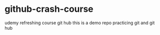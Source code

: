 # github-crash-course
udemy refreshing course git hub 
this is a demo repo practicing git and git hub


